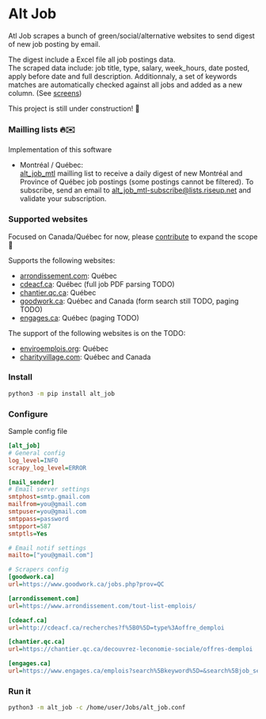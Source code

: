 # Alt Job
  
Atl Job scrapes a bunch of green/social/alternative websites to send digest of new job posting by email. 

The digest include a Excel file all job postings data.   
The scraped data include: job title, type, salary, week_hours, date posted, apply before date and full description.  Additionnaly, a set of keywords matches are automatically checked against all jobs and added as a new column.  (See [screens](https://github.com/tristanlatr/alt_job/blob/master/screens)) 

This project is still under construction! 🚧

### Mailling lists 🔥✉️

Implementation of this software

-  Montréal / Québec:  
[alt_job_mtl](https://lists.riseup.net/www/arc/alt_job_mtl) mailling list to receive a daily digest of new Montréal and Province of Québec job postings (some postings cannot be filtered). To subscribe, send an email to alt_job_mtl-subscribe@lists.riseup.net and validate your subscription.  

### Supported websites

Focused on Canada/Québec for now, please [contribute](https://github.com/tristanlatr/alt_job/blob/master/CONTRIBUTE.md) to expand the scope 🙂

Supports the following websites: 
- [arrondissement.com](https://www.arrondissement.com/montreal-list-emplois/t1/pc1/): Québec  
- [cdeacf.ca](http://cdeacf.ca/recherches/offre_demploi): Québec (full job PDF parsing TODO) 
- [chantier.qc.ca](https://chantier.qc.ca/decouvrez-leconomie-sociale/offres-demploi/): Québec    
- [goodwork.ca](https://www.goodwork.ca): Québec and Canada (form search still TODO, paging TODO)  
- [engages.ca](https://www.engages.ca): Québec (paging TODO)  

The support of the following websites is on the TODO: 
- [enviroemplois.org](https://www.enviroemplois.org): Québec
- [charityvillage.com](https://charityvillage.com): Québec and Canada    

### Install

```bash
python3 -m pip install alt_job
```

### Configure

Sample config file
```ini
[alt_job]
# General config
log_level=INFO
scrapy_log_level=ERROR

[mail_sender]
# Email server settings
smtphost=smtp.gmail.com
mailfrom=you@gmail.com
smtpuser=you@gmail.com
smtppass=password
smtpport=587
smtptls=Yes

# Email notif settings
mailto=["you@gmail.com"]

# Scrapers config
[goodwork.ca]
url=https://www.goodwork.ca/jobs.php?prov=QC

[arrondissement.com]
url=https://www.arrondissement.com/tout-list-emplois/

[cdeacf.ca]
url=http://cdeacf.ca/recherches?f%5B0%5D=type%3Aoffre_demploi

[chantier.qc.ca]
url=https://chantier.qc.ca/decouvrez-leconomie-sociale/offres-demploi

[engages.ca]
url=https://www.engages.ca/emplois?search%5Bkeyword%5D=&search%5Bjob_sector%5D=&search%5Bjob_city%5D=Montr%C3%A9al
```

### Run it
```bash
python3 -m alt_job -c /home/user/Jobs/alt_job.conf
```